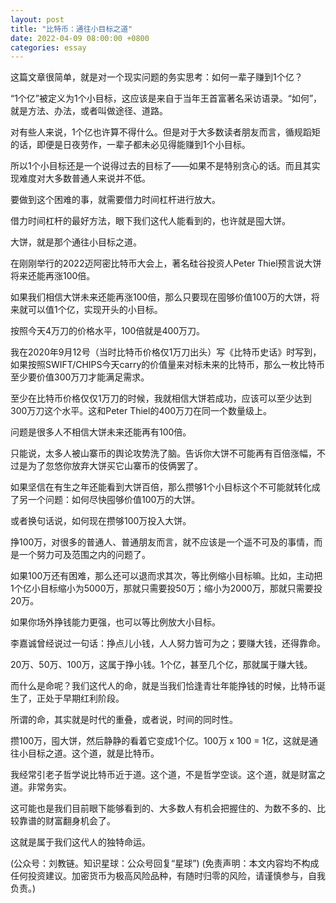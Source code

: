 ```yaml
---
layout: post
title: "比特币：通往小目标之道"
date: 2022-04-09 08:00:00 +0800
categories: essay
---
```


这篇文章很简单，就是对一个现实问题的务实思考：如何一辈子赚到1个亿？

“1个亿”被定义为1个小目标，这应该是来自于当年王首富著名采访语录。“如何”，就是方法、办法，或者叫做途径、道路。

对有些人来说，1个亿也许算不得什么。但是对于大多数读者朋友而言，循规蹈矩的话，即便是日夜劳作，一辈子都未必见得能赚到1个小目标。

所以1个小目标还是一个说得过去的目标了——如果不是特别贪心的话。而且其实现难度对大多数普通人来说并不低。

要做到这个困难的事，就需要借力时间杠杆进行放大。

借力时间杠杆的最好方法，眼下我们这代人能看到的，也许就是囤大饼。

大饼，就是那个通往小目标之道。

在刚刚举行的2022迈阿密比特币大会上，著名硅谷投资人Peter Thiel预言说大饼将来还能再涨100倍。

如果我们相信大饼未来还能再涨100倍，那么只要现在囤够价值100万的大饼，将来就可以值1个亿，实现开头的小目标。

按照今天4万刀的价格水平，100倍就是400万刀。

我在2020年9月12号（当时比特币价格仅1万刀出头）写《比特币史话》时写到，如果按照SWIFT/CHIPS今天carry的价值量来对标未来的比特币，那么一枚比特币至少要价值300万刀才能满足需求。

至少在比特币价格仅仅1万刀的时候，我就相信大饼若成功，应该可以至少达到300万刀这个水平。这和Peter Thiel的400万刀在同一个数量级上。

问题是很多人不相信大饼未来还能再有100倍。

只能说，太多人被山寨币的舆论攻势洗了脑。告诉你大饼不可能再有百倍涨幅，不过是为了忽悠你放弃大饼买它山寨币的伎俩罢了。

如果坚信在有生之年还能看到大饼百倍，那么攒够1个小目标这个不可能就转化成了另一个问题：如何尽快囤够价值100万的大饼。

或者换句话说，如何现在攒够100万投入大饼。

挣100万，对很多的普通人、普通朋友而言，就不应该是一个遥不可及的事情，而是一个努力可及范围之内的问题了。

如果100万还有困难，那么还可以退而求其次，等比例缩小目标嘛。比如，主动把1个亿小目标缩小为5000万，那就只需要投50万；缩小为2000万，那就只需要投20万。

如果你场外挣钱能力更强，也可以等比例放大小目标。

李嘉诚曾经说过一句话：挣点儿小钱，人人努力皆可为之；要赚大钱，还得靠命。

20万、50万、100万，这属于挣小钱。1个亿，甚至几个亿，那就属于赚大钱。

而什么是命呢？我们这代人的命，就是当我们恰逢青壮年能挣钱的时候，比特币诞生了，正处于早期红利阶段。

所谓的命，其实就是时代的重叠，或者说，时间的同时性。

攒100万，囤大饼，然后静静的看着它变成1个亿。100万 x 100 = 1亿，这就是通往小目标之道。这个道，就是比特币。

我经常引老子哲学说比特币近于道。这个道，不是哲学空谈。这个道，就是财富之道。非常务实。

这可能也是我们目前眼下能够看到的、大多数人有机会把握住的、为数不多的、比较靠谱的财富翻身机会了。

这就是属于我们这代人的独特命运。

(公众号：刘教链。知识星球：公众号回复“星球”)
(免责声明：本文内容均不构成任何投资建议。加密货币为极高风险品种，有随时归零的风险，请谨慎参与，自我负责。)